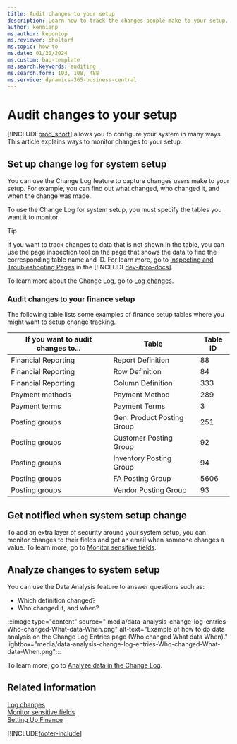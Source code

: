 ```yaml
---
title: Audit changes to your setup
description: Learn how to track the changes people make to your setup.
author: kennienp
ms.author: kepontop
ms.reviewer: bholtorf
ms.topic: how-to
ms.date: 01/20/2024
ms.custom: bap-template
ms.search.keywords: auditing
ms.search.form: 103, 108, 488
ms.service: dynamics-365-business-central
---
```


# Audit changes to your setup

[!INCLUDE[prod_short](includes/prod_short.md)] allows you to configure your system in many ways. This article explains ways to monitor changes to your setup.

## Set up change log for system setup 

You can use the Change Log feature to capture changes users make to your setup. For example, you can find out what changed, who changed it, and when the change was made.

To use the Change Log for system setup, you must specify the tables you want it to monitor. 

> [!TIP]
> If you want to track changes to data that is not shown in the table, you can use the page inspection tool on the page that shows the data to find the corresponding table name and ID. For learn more, go to [Inspecting and Troubleshooting Pages](/dynamics365/business-central/dev-itpro/developer/devenv-inspecting-pages?tabs=table) in the 
[!INCLUDE[dev-itpro-docs](includes/dev-itpro-docs.md)].

To learn more about the Change Log, go to [Log changes](across-log-changes.md).

### Audit changes to your finance setup

The following table lists some examples of finance setup tables where you might want to setup change tracking.

| If you want to audit changes to... | Table | Table ID |
| ---------------------------------- | ----- | -------- |
| Financial Reporting | Report Definition | 88  |
| Financial Reporting | Row Definition    | 84  |
| Financial Reporting | Column Definition | 333 |
| Payment methods     | Payment Method    | 289 |
| Payment terms       | Payment Terms     | 3 |
| Posting groups      | Gen. Product Posting Group | 251 |
| Posting groups      | Customer Posting Group | 92 |
| Posting groups      | Inventory Posting Group | 94 |
| Posting groups      | FA Posting Group | 5606 |
| Posting groups      | Vendor Posting Group | 93 | 


## Get notified when system setup change

To add an extra layer of security around your system setup, you can monitor changes to their fields and get an email when someone changes a value. To learn more, go to [Monitor sensitive fields](across-log-changes.md#monitor-sensitive-fields).

## Analyze changes to system setup

You can use the Data Analysis feature to answer questions such as:

- Which definition changed?
- Who changed it, and when?

:::image type="content" source=" media/data-analysis-change-log-entries-Who-changed-What-data-When.png" alt-text="Example of how to do data analysis on the Change Log Entries page (Who changed What data When)." lightbox="media/data-analysis-change-log-entries-Who-changed-What-data-When.png":::

To learn more, go to [Analyze data in the Change Log](across-log-changes.md#analyze-data-in-the-change-log).

## Related information

[Log changes](across-log-changes.md)  
[Monitor sensitive fields](across-log-changes.md#monitor-sensitive-fields)  
[Setting Up Finance](finance-setup-finance.md)  

[!INCLUDE[footer-include](includes/footer-banner.md)]